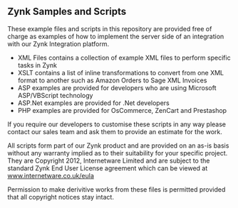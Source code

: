 Zynk Samples and Scripts
------------------------

These example files and scripts in this repository are provided free of charge as examples of how to implement the server side of an integration with our Zynk Integration platform.

- XML Files contains a collection of example XML files to perform specific tasks in Zynk
- XSLT contains a list of inline transformations to convert from one XML format to another such as Amazon Orders to Sage XML Invoices
- ASP examples are provided for developers who are using Microsoft ASP/VBScript technology
- ASP.Net examples are provided for .Net developers
- PHP examples are provided for OsCommerce, ZenCart and Prestashop

If you require our developers to customise these scripts in any way please contact our sales team and ask them to provide an estimate for the work.

All scripts form part of our Zynk product and are provided on an as-is basis without any warranty implied as to their suitability for your specific project. They are Copyright 2012, Internetware Limited and are subject to the standard Zynk End User License agreement which can be viewed at www.internetware.co.uk/eula

Permission to make derivitive works from these files is permitted provided that all copyright notices stay intact.